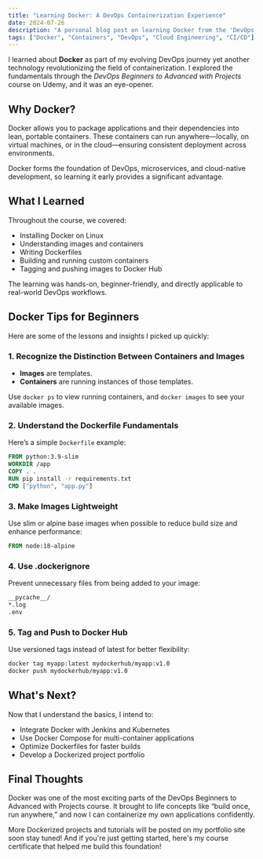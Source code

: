 ```yaml
---
title: "Learning Docker: A DevOps Containerization Experience"
date: 2024-07-26
description: "A personal blog post on learning Docker from the 'DevOps Beginners to Advanced with Projects' course on Udemy, including beginner tips and takeaways."
tags: ["Docker", "Containers", "DevOps", "Cloud Engineering", "CI/CD"]
---
```


I learned about **Docker** as part of my evolving DevOps journey yet another technology revolutionizing the field of containerization. I explored the fundamentals through the *DevOps Beginners to Advanced with Projects* course on Udemy, and it was an eye-opener.

## Why Docker?

Docker allows you to package applications and their dependencies into lean, portable containers. These containers can run anywhere—locally, on virtual machines, or in the cloud—ensuring consistent deployment across environments.

Docker forms the foundation of DevOps, microservices, and cloud-native development, so learning it early provides a significant advantage.

## What I Learned

Throughout the course, we covered:

- Installing Docker on Linux  
- Understanding images and containers  
- Writing Dockerfiles  
- Building and running custom containers  
- Tagging and pushing images to Docker Hub  

The learning was hands-on, beginner-friendly, and directly applicable to real-world DevOps workflows.

## Docker Tips for Beginners

Here are some of the lessons and insights I picked up quickly:

### 1. Recognize the Distinction Between Containers and Images

- **Images** are templates.  
- **Containers** are running instances of those templates.

Use `docker ps` to view running containers, and `docker images` to see your available images.

### 2. Understand the Dockerfile Fundamentals

Here’s a simple `Dockerfile` example:

```dockerfile
FROM python:3.9-slim
WORKDIR /app
COPY . .
RUN pip install -r requirements.txt
CMD ["python", "app.py"]
```


### 3. Make Images Lightweight
Use slim or alpine base images when possible to reduce build size and enhance performance:
```dockerfile
FROM node:18-alpine
```

### 4. Use .dockerignore
Prevent unnecessary files from being added to your image:

```dockerfile
__pycache__/
*.log
.env
```

### 5. Tag and Push to Docker Hub
Use versioned tags instead of latest for better flexibility:

```bash
docker tag myapp:latest mydockerhub/myapp:v1.0
docker push mydockerhub/myapp:v1.0
```

## What's Next?
Now that I understand the basics, I intend to:

- Integrate Docker with Jenkins and Kubernetes
- Use Docker Compose for multi-container applications
- Optimize Dockerfiles for faster builds
- Develop a Dockerized project portfolio

## Final Thoughts
Docker was one of the most exciting parts of the DevOps Beginners to Advanced with Projects course. It brought to life concepts like “build once, run anywhere,” and now I can containerize my own applications confidently.

More Dockerized projects and tutorials will be posted on my portfolio site soon stay tuned!
And if you're just getting started, here's my course certificate that helped me build this foundation!
